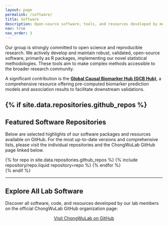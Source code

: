 ```yaml
---
layout: page
permalink: /software/
title: Software
description: Open-source software, tools, and resources developed by members in Chong Wu Lab.
nav: true
nav_order: 3
---
```


<!-- Introductory Text -->
<p>Our group is strongly committed to open science and reproducible research. We actively develop and maintain robust, validated, open-source software, primarily as R packages, implementing our novel statistical methodologies. These tools aim to make complex methods accessible to the broader research community.</p>

<p>A significant contribution is the <a href="https://www.gcbhub.org/" target="_blank" rel="noopener noreferrer"><strong>Global Causal Biomarker Hub (GCB Hub)</strong></a>, a comprehensive resource offering pre-computed biomarker prediction models and association results to facilitate downstream validations.</p>


{% if site.data.repositories.github_repos %}
---
## Featured Software Repositories

<p>Below are selected highlights of our software packages and resources available on GitHub. For the most up-to-date versions and comprehensive lists, please visit the individual repositories and the ChongWuLab GitHub page linked below.</p>

<div class="repositories d-flex flex-wrap flex-md-row flex-column justify-content-between align-items-center">
  {% for repo in site.data.repositories.github_repos %}
    {% include repository/repo.liquid repository=repo %}
  {% endfor %}
</div>
{% endif %}

---
## Explore All Lab Software

<p>Discover all software, code, and resources developed by our lab members on the official ChongWuLab GitHub organization page:</p>
<p style="text-align: center;">
  <a href="https://github.com/ChongWuLab" class="btn btn-primary" target="_blank" rel="noopener noreferrer">Visit ChongWuLab on GitHub</a>
</p>


